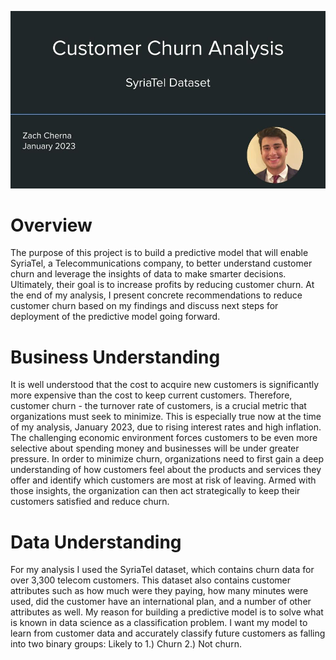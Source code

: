![header](./images/Customer_Churn.jpg)
# Overview

The purpose of this project is to build a predictive model that will enable SyriaTel, a Telecommunications company, to better understand customer churn and leverage the insights of data to make smarter decisions. Ultimately, their goal is to increase profits by reducing customer churn. At the end of my analysis, I present concrete recommendations to reduce customer churn based on my findings and discuss next steps for deployment of the predictive model going forward. 
# Business Understanding
It is well understood that the cost to acquire new customers is significantly more expensive than the cost to keep current customers. Therefore, customer churn - the turnover rate of customers, is a crucial metric that organizations must seek to minimize. This is especially true now at the time of my analysis, January 2023,  due to rising interest rates and high inflation. The challenging economic environment forces customers to be even more selective about spending money and businesses will be under greater pressure. In order to minimize churn, organizations need to first gain a deep understanding of how customers feel about the products and services they offer and identify which customers are most at risk of leaving. Armed with those insights, the organization can then act strategically to keep their customers satisfied and reduce churn. 
# Data Understanding
For my analysis I used the SyriaTel dataset, which contains churn data for over 3,300 telecom customers. This dataset also contains customer attributes such as how much were they paying, how many minutes were used, did the customer have an international plan, and a number of other attributes as well.  My reason for building a predictive model is to solve what is known in data science as a classification problem. I want my model to learn from customer data and accurately classify future customers as falling into two binary groups:
Likely to 1.) Churn  2.) Not churn.  
